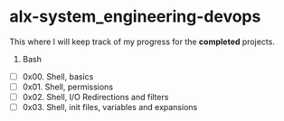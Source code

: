 # alx-system_engineering-devops

This where I will keep track of my progress for the **completed** projects.

1. Bash
- [ ] 0x00. Shell, basics
- [ ] 0x01. Shell, permissions
- [ ] 0x02. Shell, I/O Redirections and filters
- [ ] 0x03. Shell, init files, variables and expansions
